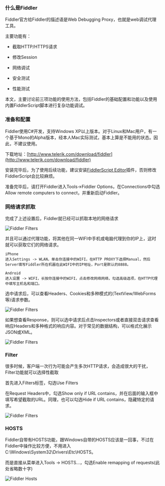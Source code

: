 ### 什么是Fiddler

Fiddler官方给Fiddler的描述语是Web Debugging Proxy，也就是web调试代理工具。

主要功能有：

* 截取HTTP/HTTPS请求

* 修改Session

* 网络调试

* 安全测试

* 性能测试

本文，主要讨论前三项功能的使用方法，包括Fiddler的基础配置和功能以及使用内置FiddlerScript脚本进行复杂功能调试。

### 准备和配置

Fiddler使用C#开发，支持Windows XP以上版本。对于Linux和Mac用户，有一个基于Mono的Alpha版本，经本人Mac实际测试，基本上算是不能用的状态。因此，不建议使用。

下载地址：[http://www.telerik.com/download/fiddler](http://www.telerik.com/download/fiddler)

安装完毕后，为了使用后续功能，建议安装[FiddlerScript Editor](http://www.telerik.com/download/fiddler/fiddlerscript-editor)插件，否则修改FiddlerScript会比较麻烦。

准备完毕后，请打开Fiddler进入Tools->Fiddler Options，在Connections中勾选Allow remote computers to connect，并重新启动Fiddler。

### 网络请求抓取

完成了上述设置后，Fiddler就已经可以抓取本地的网络请求

![Fiddler Filters](http://crispgm.github.io/image/fiddler/capturing.png)

并且可以通过代理功能，将其他在同一WIFI中手机或电脑代理到你的IP上，这时就可以获取它们的网络请求。

    iPhone  
    进入Settings -> WLAN，单击你连接中的WIFI，在HTTP PROXY下选择Manual，然后Server填写Fiddler所在机器在此WIFI中的IP地址，Port是默认的8888。

    Android
    进入设置 -> WIFI，长按你连接中的WIFI，点击修改网络网络，勾选高级选项，在HTTP代理中填写主机名和端口。



选中请求后，可以查看Headers、Cookies和多种模式的(TextView/WebForms等)请求参数。

![Fiddler Filters](http://crispgm.github.io/image/fiddler/request.png)

如果想查看Response，则可以选中请求后点击Inspectors或者直接双击请求查看响应Headers和多种格式的响应内容。对于常见的数据结构，可以格式化展示JSON或XML。

![Fiddler Filters](http://crispgm.github.io/image/fiddler/response.png)

### Filter

很多时候，客户端一次行为可能会产生多次HTTP请求，会造成很大的干扰，Filter功能就可以选择性截取

首先进入Filters标签，勾选Use Filters

在Request Headers中，勾选Show only if URL contains，并在后面的输入框中填写希望截取的URL。同理，也可以勾选Hide if URL contains，隐藏特定的请求。

![Fiddler Filters](http://crispgm.github.io/image/fiddler/filters.png)

### HOSTS

Fiddler自带有HOSTS功能，跟Windows自带的HOSTS应该是一回事，不过在Fiddler中操作比较方便，不用进入C:\Windows\System32\Drivers\Etc\HOSTS。

而是直接从菜单进入Tools -> HOSTS...，勾选Enable remapping of requests(此处省略数十字)

![Fiddler Hosts](http://crispgm.github.io/image/fiddler/hosts.png)